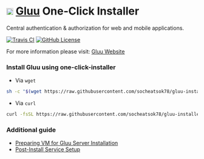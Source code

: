 # <img width="18px" src="https://avatars0.githubusercontent.com/u/3717106?s=200&v=4"> [Gluu](https://www.gluu.org/) One-Click Installer

Central authentication & authorization
for web and mobile applications.

[![Travis CI](https://travis-ci.com/socheatsok78/gluu-installer.svg?branch=master)][travis-ci-build] [![GitHub License](https://img.shields.io/github/license/socheatsok78/gluu-installer)][github-license]

For more information please visit: [Gluu Website](https://www.gluu.org/)

### Install **Gluu** using one-click-installer

-   Via `wget`

```sh
sh -c "$(wget https://raw.githubusercontent.com/socheatsok78/gluu-installer/master/setup.sh -O -)"
```

-   Via `curl`

```sh
curl -fsSL https://raw.githubusercontent.com/socheatsok78/gluu-installer/master/setup.sh | bash
```

[travis-ci-build]: https://travis-ci.com/socheatsok78/gluu-installer
[github-license]: https://github.com/socheatsok78/gluu-installer/blob/master/LICENSE

### Additional guide

-   [Preparing VM for Gluu Server Installation](https://gluu.org/docs/ce/installation-guide/)
-   [Post-Install Service Setup](https://gluu.org/docs/ce/installation-guide/setup_py/)
